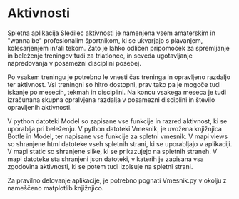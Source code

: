 # Aktivnosti

Spletna aplikacija Sledilec aktivnosti je namenjena vsem amaterskim in "wanna be" profesionalim športnikom, ki se ukvarjajo s plavanjem, 
kolesarjenjem in/ali tekom. Zato je lahko odličen pripomoček za spremljanje in beleženje treningov tudi za triatlonce, in seveda 
ugotavljanje napredovanja v posamezni disciplini posebej. 
    
Po vsakem treningu je potrebno le vnesti čas treninga in opravljeno razdaljo ter aktivnost. Vsi treningni so hitro dostopni, prav tako 
pa je mogoče tudi iskanje po mesecih, tekmah in disciplini. Na koncu vsakega meseca je tudi izračunana skupna opralvjena razdalja v 
posamezni disciplini in število opravljenih aktivnosti.

V python datoteki Model so zapisane vse funkcije in razred aktivnost, ki se uporablja pri beleženju. V python datoteki Vmesnik, je 
uvožena knjižnjica Bottle in Model, ter napisane vse funkcije za spletni vmesnik. V mapi views so shranjene html datoteke vseh spletnih 
strani, ki se uporabljajo v aplikaciji. V mapi static so shranjene slike, ki se prikazujejo na spletnih straneh. V mapi datoteke sta shranjeni 
json datoteki, v katerih je zapisana vsa zgodovina aktivnosti, ki se potem tudi izpisuje na spletni strani. 

Za pravilno delovanje aplikacije, je potrebno pognati Vmesnik.py v okolju z nameščeno matplotlib knjižnjico.